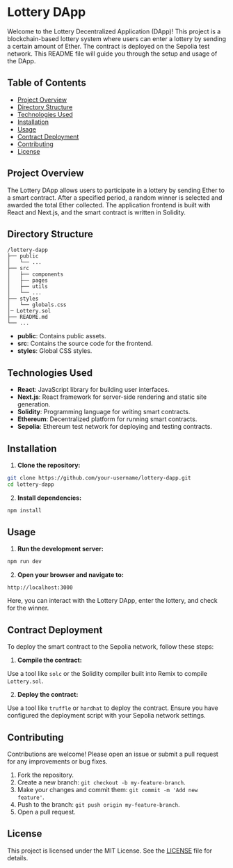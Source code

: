 # Lottery DApp

Welcome to the Lottery Decentralized Application (DApp)! This project is a blockchain-based lottery system where users can enter a lottery by sending a certain amount of Ether. The contract is deployed on the Sepolia test network. This README file will guide you through the setup and usage of the DApp.

## Table of Contents

- [Project Overview](#project-overview)
- [Directory Structure](#directory-structure)
- [Technologies Used](#technologies-used)
- [Installation](#installation)
- [Usage](#usage)
- [Contract Deployment](#contract-deployment)
- [Contributing](#contributing)
- [License](#license)

## Project Overview

The Lottery DApp allows users to participate in a lottery by sending Ether to a smart contract. After a specified period, a random winner is selected and awarded the total Ether collected. The application frontend is built with React and Next.js, and the smart contract is written in Solidity.

## Directory Structure

```
/lottery-dapp
├── public
│   └── ...
├── src
│   ├── components
│   ├── pages
│   ├── utils
│   └── ...
├── styles
│   └── globals.css
│─ Lottery.sol
├── README.md
└── ...
```

- **public**: Contains public assets.
- **src**: Contains the source code for the frontend.
- **styles**: Global CSS styles.

## Technologies Used

- **React**: JavaScript library for building user interfaces.
- **Next.js**: React framework for server-side rendering and static site generation.
- **Solidity**: Programming language for writing smart contracts.
- **Ethereum**: Decentralized platform for running smart contracts.
- **Sepolia**: Ethereum test network for deploying and testing contracts.

## Installation

1. **Clone the repository:**

```bash
git clone https://github.com/your-username/lottery-dapp.git
cd lottery-dapp
```

2. **Install dependencies:**

```bash
npm install
```



## Usage

1. **Run the development server:**

```bash
npm run dev
```

2. **Open your browser and navigate to:**

```plaintext
http://localhost:3000
```

Here, you can interact with the Lottery DApp, enter the lottery, and check for the winner.

## Contract Deployment

To deploy the smart contract to the Sepolia network, follow these steps:

1. **Compile the contract:**

Use a tool like `solc` or the Solidity compiler built into Remix to compile `Lottery.sol`.

2. **Deploy the contract:**

Use a tool like `truffle` or `hardhat` to deploy the contract. Ensure you have configured the deployment script with your Sepolia network settings.


## Contributing

Contributions are welcome! Please open an issue or submit a pull request for any improvements or bug fixes.

1. Fork the repository.
2. Create a new branch: `git checkout -b my-feature-branch`.
3. Make your changes and commit them: `git commit -m 'Add new feature'`.
4. Push to the branch: `git push origin my-feature-branch`.
5. Open a pull request.

## License

This project is licensed under the MIT License. See the [LICENSE](LICENSE) file for details.
